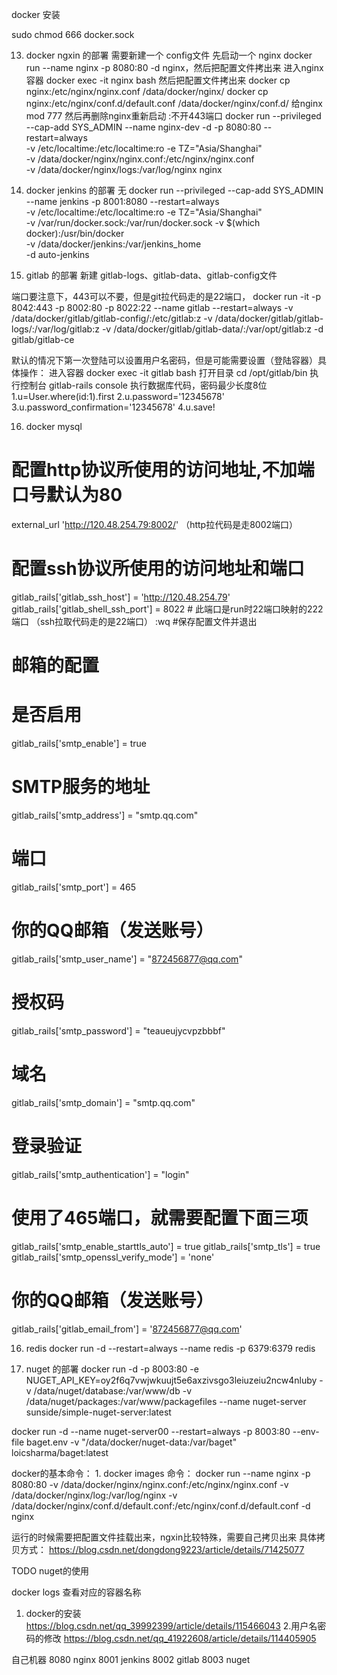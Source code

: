
docker 安装

sudo chmod 666 docker.sock

13. docker ngxin 的部署
需要新建一个 config文件
先启动一个              nginx  docker run --name nginx -p 8080:80 -d nginx，然后把配置文件拷出来
进入nginx 容器          docker exec -it nginx bash
然后把配置文件拷出来     docker cp nginx:/etc/nginx/nginx.conf /data/docker/nginx/   docker cp nginx:/etc/nginx/conf.d/default.conf /data/docker/nginx/conf.d/
给nginx mod 777
然后再删除nginx重新启动
:不开443端口
docker run --privileged --cap-add SYS_ADMIN --name nginx-dev -d -p 8080:80 --restart=always\
           -v /etc/localtime:/etc/localtime:ro -e TZ="Asia/Shanghai"\
           -v /data/docker/nginx/nginx.conf:/etc/nginx/nginx.conf\
           -v /data/docker/nginx/logs:/var/log/nginx nginx

14. docker jenkins 的部署
无
docker run  --privileged --cap-add SYS_ADMIN --name jenkins -p 8001:8080 --restart=always \
    -v /etc/localtime:/etc/localtime:ro -e TZ="Asia/Shanghai"\
    -v /var/run/docker.sock:/var/run/docker.sock -v $(which docker):/usr/bin/docker \
    -v /data/docker/jenkins:/var/jenkins_home \
    -d auto-jenkins

15.  gitlab 的部署
新建 gitlab-logs、gitlab-data、gitlab-config文件

端口要注意下，443可以不要，但是git拉代码走的是22端口，
docker run -it -p 8042:443 -p 8002:80 -p 8022:22  --name gitlab --restart=always -v /data/docker/gitlab/gitlab-config/:/etc/gitlab:z -v /data/docker/gitlab/gitlab-logs/:/var/log/gitlab:z -v /data/docker/gitlab/gitlab-data/:/var/opt/gitlab:z -d gitlab/gitlab-ce

默认的情况下第一次登陆可以设置用户名密码，但是可能需要设置（登陆容器）具体操作：
进入容器 docker exec -it gitlab bash
打开目录 cd /opt/gitlab/bin
执行控制台 gitlab-rails console
执行数据库代码，密码最少长度8位
1.u=User.where(id:1).first
2.u.password='12345678'
3.u.password_confirmation='12345678' 
4.u.save!

16. docker mysql

# 配置http协议所使用的访问地址,不加端口号默认为80
external_url 'http://120.48.254.79:8002/' （http拉代码是走8002端口）
# 配置ssh协议所使用的访问地址和端口
gitlab_rails['gitlab_ssh_host'] = 'http://120.48.254.79'
gitlab_rails['gitlab_shell_ssh_port'] = 8022 # 此端口是run时22端口映射的222端口  （ssh拉取代码走的是22端口）
:wq #保存配置文件并退出

# 邮箱的配置
# 是否启用
gitlab_rails['smtp_enable'] = true
# SMTP服务的地址
gitlab_rails['smtp_address'] = "smtp.qq.com"
# 端口
gitlab_rails['smtp_port'] = 465
# 你的QQ邮箱（发送账号）
gitlab_rails['smtp_user_name'] = "872456877@qq.com"
# 授权码
gitlab_rails['smtp_password'] = "teaueujycvpzbbbf"
# 域名
gitlab_rails['smtp_domain'] = "smtp.qq.com"
# 登录验证
gitlab_rails['smtp_authentication'] = "login"

# 使用了465端口，就需要配置下面三项
gitlab_rails['smtp_enable_starttls_auto'] = true
gitlab_rails['smtp_tls'] = true
gitlab_rails['smtp_openssl_verify_mode'] = 'none'

# 你的QQ邮箱（发送账号）
gitlab_rails['gitlab_email_from'] = '872456877@qq.com'

16. redis
docker run -d --restart=always --name redis -p 6379:6379 redis


17. nuget 的部署
docker run -d -p 8003:80 -e NUGET_API_KEY=oy2f6q7vwjwkuujt5e6axzivsgo3leiuzeiu2ncw4nluby -v /data/nuget/database:/var/www/db -v /data/nuget/packages:/var/www/packagefiles --name nuget-server sunside/simple-nuget-server:latest


docker run -d --name nuget-server00 --restart=always -p 8003:80 --env-file baget.env -v "/data/docker/nuget-data:/var/baget" loicsharma/baget:latest



docker的基本命令：
1. 
docker images 
命令：
docker run --name nginx -p 8080:80 -v /data/docker/nginx/nginx.conf:/etc/nginx/nginx.conf -v /data/docker/nginx/log:/var/log/nginx -v /data/docker/nginx/conf.d/default.conf:/etc/nginx/conf.d/default.conf -d nginx

运行的时候需要把配置文件挂载出来，ngxin比较特殊，需要自己拷贝出来
具体拷贝方式： https://blog.csdn.net/dongdong9223/article/details/71425077



TODO
nuget的使用

docker logs  查看对应的容器名称



1. docker的安装
https://blog.csdn.net/qq_39992399/article/details/115466043
2.用户名密码的修改
https://blog.csdn.net/qq_41922608/article/details/114405905


自己机器
8080 nginx
8001 jenkins
8002 gitlab
8003 nuget